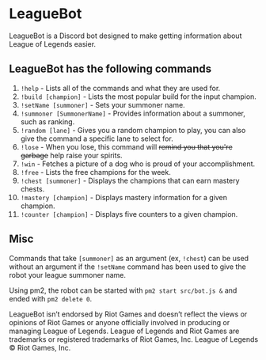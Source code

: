 # LeagueBot
LeagueBot is a Discord bot designed to make getting information about League of Legends easier.

## LeagueBot has the following commands
1. `!help` - Lists all of the commands and what they are used for.
2. `!build [champion]` - Lists the most popular build for the input champion.
3. `!setName [summoner]` - Sets your summoner name.
4. `!summoner [SummonerName]` - Provides information about a summoner, such as ranking.
5. `!random [lane]` - Gives you a random champion to play, you can also give the command a specific lane to select for.
6. `!lose` - When you lose, this command will ~~remind you that you're garbage~~ help raise your spirits.
7. `!win` - Fetches a picture of a dog who is proud of your accomplishment.
8. `!free` - Lists the free champions for the week.
9. `!chest [summoner]` - Displays the champions that can earn mastery chests.
10. `!mastery [champion]` - Displays mastery information for a given champion.
11. `!counter [champion]` - Displays five counters to a given champion.

## Misc
Commands that take `[summoner]` as an argument (ex, `!chest`) can be used without an argument if the `!setName` command has been used to give the robot your league summoner name.

Using pm2, the robot can be started with `pm2 start src/bot.js &` and ended with `pm2 delete 0`.

LeagueBot isn’t endorsed by Riot Games and doesn’t reflect the views or opinions of Riot Games
or anyone officially involved in producing or managing League of Legends. League of Legends and Riot Games are
trademarks or registered trademarks of Riot Games, Inc. League of Legends © Riot Games, Inc.